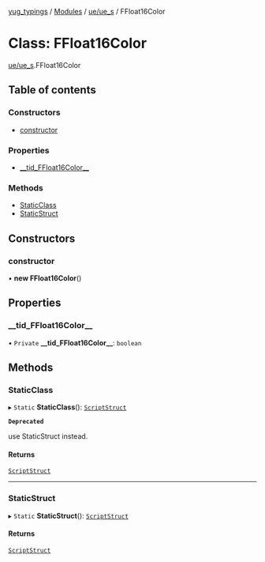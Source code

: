 [yug_typings](../README.md) / [Modules](../modules.md) / [ue/ue\_s](../modules/ue_ue_s.md) / FFloat16Color

# Class: FFloat16Color

[ue/ue_s](../modules/ue_ue_s.md).FFloat16Color

## Table of contents

### Constructors

- [constructor](ue_ue_s.FFloat16Color.md#constructor)

### Properties

- [\_\_tid\_FFloat16Color\_\_](ue_ue_s.FFloat16Color.md#__tid_ffloat16color__)

### Methods

- [StaticClass](ue_ue_s.FFloat16Color.md#staticclass)
- [StaticStruct](ue_ue_s.FFloat16Color.md#staticstruct)

## Constructors

### constructor

• **new FFloat16Color**()

## Properties

### \_\_tid\_FFloat16Color\_\_

• `Private` **\_\_tid\_FFloat16Color\_\_**: `boolean`

## Methods

### StaticClass

▸ `Static` **StaticClass**(): [`ScriptStruct`](ue_ue.ScriptStruct.md)

**`Deprecated`**

use StaticStruct instead.

#### Returns

[`ScriptStruct`](ue_ue.ScriptStruct.md)

___

### StaticStruct

▸ `Static` **StaticStruct**(): [`ScriptStruct`](ue_ue.ScriptStruct.md)

#### Returns

[`ScriptStruct`](ue_ue.ScriptStruct.md)

